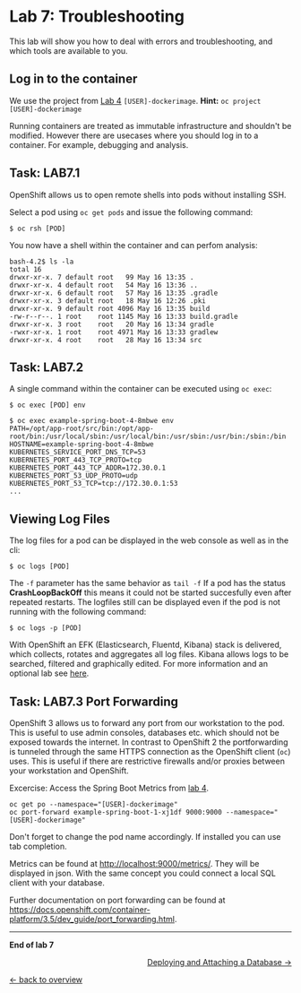# Lab 7: Troubleshooting

This lab will show you how to deal with errors and troubleshooting, and which tools are available to you.

## Log in to the container

We use the project from [Lab 4](04_deploy_dockerimage.md) `[USER]-dockerimage`. **Hint:** `oc project [USER]-dockerimage`

Running containers are treated as immutable infrastructure and shouldn't be modified. However there are usecases where you should log in to a container. For example, debugging and analysis.

## Task: LAB7.1

OpenShift allows us to open remote shells into pods without installing SSH.

Select a pod using `oc get pods` and issue the following command:
```
$ oc rsh [POD]
```

You now have a shell within the container and can perfom analysis:

```
bash-4.2$ ls -la
total 16
drwxr-xr-x. 7 default root   99 May 16 13:35 .
drwxr-xr-x. 4 default root   54 May 16 13:36 ..
drwxr-xr-x. 6 default root   57 May 16 13:35 .gradle
drwxr-xr-x. 3 default root   18 May 16 12:26 .pki
drwxr-xr-x. 9 default root 4096 May 16 13:35 build
-rw-r--r--. 1 root    root 1145 May 16 13:33 build.gradle
drwxr-xr-x. 3 root    root   20 May 16 13:34 gradle
-rwxr-xr-x. 1 root    root 4971 May 16 13:33 gradlew
drwxr-xr-x. 4 root    root   28 May 16 13:34 src
```

## Task: LAB7.2

A single command within the container can be executed using `oc exec`:

```
$ oc exec [POD] env
```


```
$ oc exec example-spring-boot-4-8mbwe env
PATH=/opt/app-root/src/bin:/opt/app-root/bin:/usr/local/sbin:/usr/local/bin:/usr/sbin:/usr/bin:/sbin:/bin
HOSTNAME=example-spring-boot-4-8mbwe
KUBERNETES_SERVICE_PORT_DNS_TCP=53
KUBERNETES_PORT_443_TCP_PROTO=tcp
KUBERNETES_PORT_443_TCP_ADDR=172.30.0.1
KUBERNETES_PORT_53_UDP_PROTO=udp
KUBERNETES_PORT_53_TCP=tcp://172.30.0.1:53
...
```

## Viewing Log Files

The log files for a pod can be displayed in the web console as well as in the cli:

```
$ oc logs [POD]
```
The `-f` parameter has the same behavior as `tail -f`
If a pod has the status **CrashLoopBackOff** this means it could not be started succesfully even after repeated restarts. The logfiles still can be displayed even if the pod is not running with the following command:

 ```
$ oc logs -p [POD]
```

With OpenShift an EFK (Elasticsearch, Fluentd, Kibana) stack is delivered, which collects, rotates and aggregates all log files. Kibana allows logs to be searched, filtered and graphically edited. For more information and an optional lab see [here](../additional-labs/logging_efk_stack.md).

## Task: LAB7.3 Port Forwarding

OpenShift 3 allows us to forward any port from our workstation to the pod. This is useful to use admin consoles, databases etc. which should not be exposed towards the internet. In contrast to OpenShift 2 the portforwarding is tunneled through the same HTTPS connection as the OpenShift client (`oc`) uses. This is useful if there are restrictive firewalls and/or proxies between your workstation and OpenShift.

Excercise: Access the Spring Boot Metrics from [lab 4](04_deploy_dockerimage.md).

```
oc get po --namespace="[USER]-dockerimage"
oc port-forward example-spring-boot-1-xj1df 9000:9000 --namespace="[USER]-dockerimage"
```

Don't forget to change the pod name accordingly. If installed you can use tab completion.

Metrics can be found at [http://localhost:9000/metrics/](http://localhost:9000/metrics/). They will be displayed in json. With the same concept you could connect a local SQL client with your database.

Further documentation on port forwarding can be found at <https://docs.openshift.com/container-platform/3.5/dev_guide/port_forwarding.html>.

---

**End of lab 7**

<p width="100px" align="right"><a href="08_database.md">Deploying and Attaching a Database →</a></p>

[← back to overview](../README.md)
